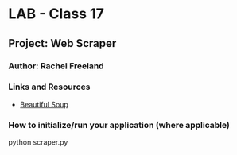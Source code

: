 # LAB - Class 17
## Project: Web Scraper
### Author: Rachel Freeland
### Links and Resources
* [Beautiful Soup](https://beautiful-soup-4.readthedocs.io/en/latest/)

### How to initialize/run your application (where applicable)
python scraper.py
